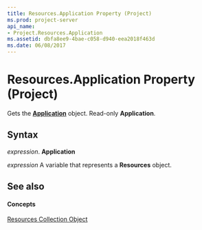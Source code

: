 ```yaml
---
title: Resources.Application Property (Project)
ms.prod: project-server
api_name:
- Project.Resources.Application
ms.assetid: dbfa8ee9-4bae-c058-d940-eea2018f463d
ms.date: 06/08/2017
---
```



# Resources.Application Property (Project)

Gets the  **[Application](Project.Application.md)** object. Read-only **Application**.


## Syntax

 _expression_. **Application**

 _expression_ A variable that represents a **Resources** object.


## See also


#### Concepts


[Resources Collection Object](Project.resources(object).md)

